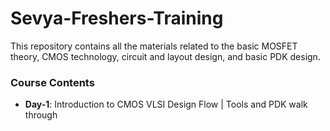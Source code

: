 # Sevya-Freshers-Training
This repository contains all the materials related to the basic MOSFET theory, CMOS technology, circuit and layout design, and basic PDK design.

### Course Contents
- **Day-1**: Introduction to CMOS VLSI Design Flow | Tools and PDK walk through
